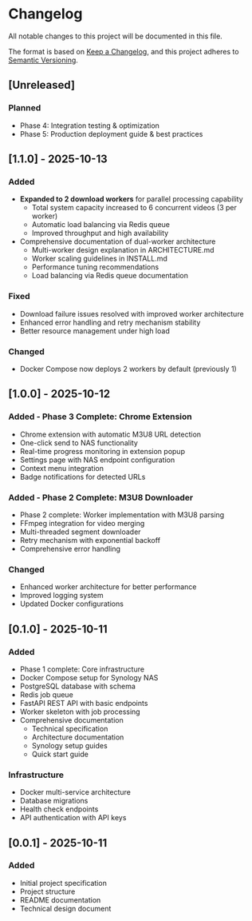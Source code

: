# Changelog

All notable changes to this project will be documented in this file.

The format is based on [Keep a Changelog](https://keepachangelog.com/en/1.0.0/),
and this project adheres to [Semantic Versioning](https://semver.org/spec/v2.0.0.html).

## [Unreleased]

### Planned
- Phase 4: Integration testing & optimization
- Phase 5: Production deployment guide & best practices

## [1.1.0] - 2025-10-13

### Added
- **Expanded to 2 download workers** for parallel processing capability
  - Total system capacity increased to 6 concurrent videos (3 per worker)
  - Automatic load balancing via Redis queue
  - Improved throughput and high availability
- Comprehensive documentation of dual-worker architecture
  - Multi-worker design explanation in ARCHITECTURE.md
  - Worker scaling guidelines in INSTALL.md
  - Performance tuning recommendations
  - Load balancing via Redis queue documentation

### Fixed
- Download failure issues resolved with improved worker architecture
- Enhanced error handling and retry mechanism stability
- Better resource management under high load

### Changed
- Docker Compose now deploys 2 workers by default (previously 1)

## [1.0.0] - 2025-10-12

### Added - Phase 3 Complete: Chrome Extension
- Chrome extension with automatic M3U8 URL detection
- One-click send to NAS functionality
- Real-time progress monitoring in extension popup
- Settings page with NAS endpoint configuration
- Context menu integration
- Badge notifications for detected URLs

### Added - Phase 2 Complete: M3U8 Downloader
- Phase 2 complete: Worker implementation with M3U8 parsing
- FFmpeg integration for video merging
- Multi-threaded segment downloader
- Retry mechanism with exponential backoff
- Comprehensive error handling

### Changed
- Enhanced worker architecture for better performance
- Improved logging system
- Updated Docker configurations

## [0.1.0] - 2025-10-11

### Added
- Phase 1 complete: Core infrastructure
- Docker Compose setup for Synology NAS
- PostgreSQL database with schema
- Redis job queue
- FastAPI REST API with basic endpoints
- Worker skeleton with job processing
- Comprehensive documentation
  - Technical specification
  - Architecture documentation
  - Synology setup guides
  - Quick start guide

### Infrastructure
- Docker multi-service architecture
- Database migrations
- Health check endpoints
- API authentication with API keys

## [0.0.1] - 2025-10-11

### Added
- Initial project specification
- Project structure
- README documentation
- Technical design document

